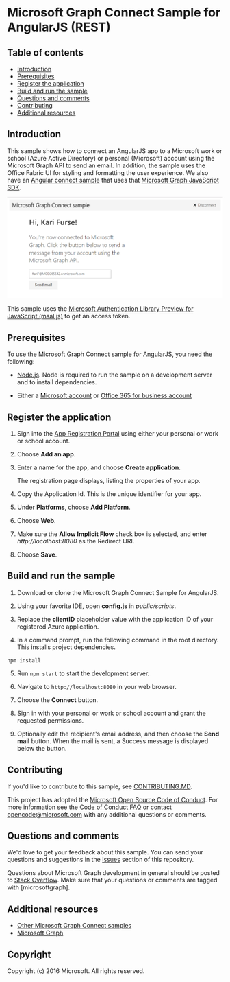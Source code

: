 # Microsoft Graph Connect Sample for AngularJS (REST)

## Table of contents

* [Introduction](#introduction)
* [Prerequisites](#prerequisites)
* [Register the application](#register-the-application)
* [Build and run the sample](#build-and-run-the-sample)
* [Questions and comments](#questions-and-comments)
* [Contributing](#contributing)
* [Additional resources](#additional-resources)

## Introduction

This sample shows how to connect an AngularJS app to a Microsoft work or school (Azure Active Directory) or personal (Microsoft) account  using the Microsoft Graph API to send an email. In addition, the sample uses the Office Fabric UI for styling and formatting the user experience.  We also have an [Angular connect sample](https://github.com/microsoftgraph/angular-connect-sample) that uses that [Microsoft Graph JavaScript SDK](https://github.com/microsoftgraph/msgraph-sdk-javascript).

![Microsoft Graph Connect sample screenshot](./README_assets/screenshot.png)

This sample uses the [Microsoft Authentication Library Preview for JavaScript (msal.js)](https://github.com/AzureAD/microsoft-authentication-library-for-js) to get an access token.

## Prerequisites

To use the Microsoft Graph Connect sample for AngularJS, you need the following:
* [Node.js](https://nodejs.org/). Node is required to run the sample on a development server and to install dependencies. 

* Either a [Microsoft account](https://www.outlook.com) or [Office 365 for business account](https://msdn.microsoft.com/en-us/office/office365/howto/setup-development-environment#bk_Office365Account)

## Register the application

1. Sign into the [App Registration Portal](https://apps.dev.microsoft.com/) using either your personal or work or school account.

2. Choose **Add an app**.

3. Enter a name for the app, and choose **Create application**. 
	
   The registration page displays, listing the properties of your app.

4. Copy the Application Id. This is the unique identifier for your app. 

5. Under **Platforms**, choose **Add Platform**.

6. Choose **Web**.

7. Make sure the **Allow Implicit Flow** check box is selected, and enter *http://localhost:8080* as the Redirect URI. 

8. Choose **Save**.


## Build and run the sample

1. Download or clone the Microsoft Graph Connect Sample for AngularJS.

2. Using your favorite IDE, open **config.js** in *public/scripts*.

3. Replace the **clientID** placeholder value with the application ID of your registered Azure application.

4. In a command prompt, run the following command in the root directory. This installs project dependencies.

  ```
npm install
  ```
  
5. Run `npm start` to start the development server.

6. Navigate to `http://localhost:8080` in your web browser.

7. Choose the **Connect** button.

8. Sign in with your personal or work or school account and grant the requested permissions.

9. Optionally edit the recipient's email address, and then choose the **Send mail** button. When the mail is sent, a Success message is displayed below the button.

## Contributing

If you'd like to contribute to this sample, see [CONTRIBUTING.MD](/CONTRIBUTING.md).

This project has adopted the [Microsoft Open Source Code of Conduct](https://opensource.microsoft.com/codeofconduct/). For more information see the [Code of Conduct FAQ](https://opensource.microsoft.com/codeofconduct/faq/) or contact [opencode@microsoft.com](mailto:opencode@microsoft.com) with any additional questions or comments.

## Questions and comments

We'd love to get your feedback about this sample. You can send your questions and suggestions in the [Issues](https://github.com/microsoftgraph/angular-connect-rest-sample/issues) section of this repository.

Questions about Microsoft Graph development in general should be posted to [Stack Overflow](https://stackoverflow.com/questions/tagged/microsoftgraph). Make sure that your questions or comments are tagged with [microsoftgraph].
  
## Additional resources

- [Other Microsoft Graph Connect samples](https://github.com/MicrosoftGraph?utf8=%E2%9C%93&query=-Connect)
- [Microsoft Graph](http://graph.microsoft.io)

## Copyright
Copyright (c) 2016 Microsoft. All rights reserved.





